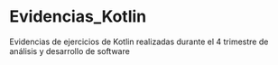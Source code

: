 # Evidencias_Kotlin
Evidencias de ejercicios de Kotlin realizadas durante el 4 trimestre de análisis y desarrollo de software
